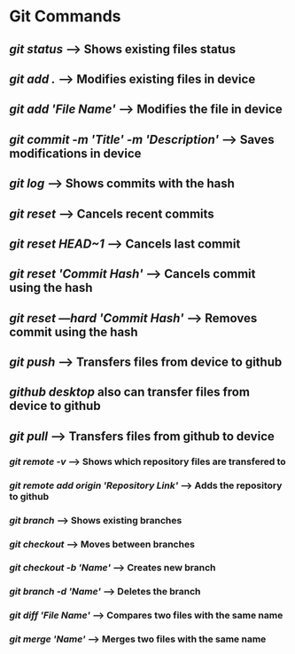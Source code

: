 # **Git Commands**

## _git status_ --> Shows existing files status

## _git add ._ --> Modifies existing files in device

## _git add 'File Name'_ --> Modifies the file in device

## _git commit -m 'Title' -m 'Description'_ --> Saves modifications in device

## _git log_ --> Shows commits with the hash

## _git reset_ --> Cancels recent commits

## _git reset HEAD~1_ --> Cancels last commit

## _git reset 'Commit Hash'_ --> Cancels commit using the hash

## _git reset —hard 'Commit Hash'_ --> Removes commit using the hash

## _git push_ --> Transfers files from device to github

## _github desktop_ also can transfer files from device to github

## _git pull_ --> Transfers files from github to device

### _git remote -v_ --> Shows which repository files are transfered to

### _git remote add origin 'Repository Link'_ --> Adds the repository to github

### _git branch_ --> Shows existing branches

### _git checkout_ --> Moves between branches

### _git checkout -b 'Name'_ --> Creates new branch

### _git branch -d 'Name'_ --> Deletes the branch

### _git diff 'File Name'_ --> Compares two files with the same name

### _git merge 'Name'_ --> Merges two files with the same name
